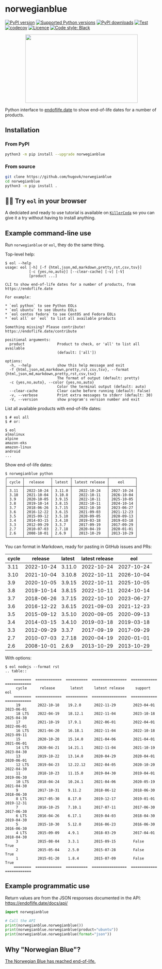 # norwegianblue

[![PyPI version](https://img.shields.io/pypi/v/norwegianblue.svg?logo=pypi&logoColor=FFE873)](https://pypi.org/project/norwegianblue/)
[![Supported Python versions](https://img.shields.io/pypi/pyversions/norwegianblue.svg?logo=python&logoColor=FFE873)](https://pypi.org/project/norwegianblue/)
[![PyPI downloads](https://img.shields.io/pypi/dm/norwegianblue.svg)](https://pypistats.org/packages/norwegianblue)
[![Test](https://github.com/hugovk/norwegianblue/actions/workflows/test.yml/badge.svg)](https://github.com/hugovk/norwegianblue/actions)
[![codecov](https://codecov.io/gh/hugovk/norwegianblue/branch/main/graph/badge.svg)](https://codecov.io/gh/hugovk/norwegianblue)
[![Licence](https://img.shields.io/github/license/hugovk/norwegianblue.svg)](LICENSE.txt)
[![Code style: Black](https://img.shields.io/badge/code%20style-Black-000000.svg)](https://github.com/psf/black)

<p align="center"><img src="https://raw.githubusercontent.com/hugovk/norwegianblue/main/img/eol-python.png" width="370" height="225"></p>

Python interface to [endoflife.date](https://endoflife.date/docs/api/) to show
end-of-life dates for a number of products.

## Installation

### From PyPI

```bash
python3 -m pip install --upgrade norwegianblue
```

### From source

```bash
git clone https://github.com/hugovk/norwegianblue
cd norwegianblue
python3 -m pip install .
```
## 🧑‍🎓 Try `eol` in your browser

A dedciated and ready to use tutorial is available on [`KillerCoda`](https://killercoda.com/opt-labs/course/devops-tools/eol)
so you can give it a try without having to install anything.

## Example command-line use

Run `norwegianblue` or `eol`, they do the same thing.

Top-level help:

<!-- [[[cog
from scripts.run_command import run
run("eol --help")
]]] -->

```console
$ eol --help
usage: eol [-h] [-f {html,json,md,markdown,pretty,rst,csv,tsv}]
           [-c {yes,no,auto}] [--clear-cache] [-v] [-V]
           [product ...]

CLI to show end-of-life dates for a number of products, from https://endoflife.date

For example:

* `eol python` to see Python EOLs
* `eol ubuntu` to see Ubuntu EOLs
* `eol centos fedora` to see CentOS and Fedora EOLs
* `eol all` or `eol` to list all available products

Something missing? Please contribute! https://endoflife.date/contribute

positional arguments:
  product               Product to check, or 'all' to list all available
                        (default: ['all'])

options:
  -h, --help            show this help message and exit
  -f {html,json,md,markdown,pretty,rst,csv,tsv}, --format {html,json,md,markdown,pretty,rst,csv,tsv}
                        The format of output (default: pretty)
  -c {yes,no,auto}, --color {yes,no,auto}
                        Color the terminal output (default: auto)
  --clear-cache         Clear cache before running (default: False)
  -v, --verbose         Print extra messages to stderr (default: 30)
  -V, --version         show program's version number and exit
```

<!-- [[[end]]] -->

List all available products with end-of-life dates:

```console
$ # eol all
$ # or:
```

<!-- [[[cog
run("eol", line_limit=5)
]]] -->

```console
$ eol
almalinux
alpine
amazon-eks
amazon-linux
android
...
```

<!-- [[[end]]] -->

Show end-of-life dates:

<!-- [[[cog
run("norwegianblue python")
]]] -->

```console
$ norwegianblue python
┌───────┬────────────┬────────┬────────────────┬────────────┐
│ cycle │  release   │ latest │ latest release │    eol     │
├───────┼────────────┼────────┼────────────────┼────────────┤
│ 3.11  │ 2022-10-24 │ 3.11.0 │   2022-10-24   │ 2027-10-24 │
│ 3.10  │ 2021-10-04 │ 3.10.8 │   2022-10-11   │ 2026-10-04 │
│ 3.9   │ 2020-10-05 │ 3.9.15 │   2022-10-11   │ 2025-10-05 │
│ 3.8   │ 2019-10-14 │ 3.8.15 │   2022-10-11   │ 2024-10-14 │
│ 3.7   │ 2018-06-26 │ 3.7.15 │   2022-10-10   │ 2023-06-27 │
│ 3.6   │ 2016-12-22 │ 3.6.15 │   2021-09-03   │ 2021-12-23 │
│ 3.5   │ 2015-09-12 │ 3.5.10 │   2020-09-05   │ 2020-09-13 │
│ 3.4   │ 2014-03-15 │ 3.4.10 │   2019-03-18   │ 2019-03-18 │
│ 3.3   │ 2012-09-29 │ 3.3.7  │   2017-09-19   │ 2017-09-29 │
│ 2.7   │ 2010-07-03 │ 2.7.18 │   2020-04-19   │ 2020-01-01 │
│ 2.6   │ 2008-10-01 │ 2.6.9  │   2013-10-29   │ 2013-10-29 │
└───────┴────────────┴────────┴────────────────┴────────────┘
```

<!-- [[[end]]] -->

You can format in Markdown, ready for pasting in GitHub issues and PRs:

<!-- [[[cog
run("eol python --format md", with_console=False)
]]] -->

| cycle |  release   | latest | latest release |    eol     |
| :---- | :--------: | :----- | :------------: | :--------: |
| 3.11  | 2022-10-24 | 3.11.0 |   2022-10-24   | 2027-10-24 |
| 3.10  | 2021-10-04 | 3.10.8 |   2022-10-11   | 2026-10-04 |
| 3.9   | 2020-10-05 | 3.9.15 |   2022-10-11   | 2025-10-05 |
| 3.8   | 2019-10-14 | 3.8.15 |   2022-10-11   | 2024-10-14 |
| 3.7   | 2018-06-26 | 3.7.15 |   2022-10-10   | 2023-06-27 |
| 3.6   | 2016-12-22 | 3.6.15 |   2021-09-03   | 2021-12-23 |
| 3.5   | 2015-09-12 | 3.5.10 |   2020-09-05   | 2020-09-13 |
| 3.4   | 2014-03-15 | 3.4.10 |   2019-03-18   | 2019-03-18 |
| 3.3   | 2012-09-29 | 3.3.7  |   2017-09-19   | 2017-09-29 |
| 2.7   | 2010-07-03 | 2.7.18 |   2020-04-19   | 2020-01-01 |
| 2.6   | 2008-10-01 | 2.6.9  |   2013-10-29   | 2013-10-29 |

<!-- [[[end]]] -->

With options:

<!-- [[[cog
run("eol nodejs --format rst")
]]] -->

```console
$ eol nodejs --format rst
.. table::

    ========  ============  ==========  ================  ============  ============
     cycle      release       latest     latest release     support         eol
    ========  ============  ==========  ================  ============  ============
     19        2022-10-18    19.2.0      2022-11-29        2023-04-01    2023-06-01
     18 LTS    2022-04-19    18.12.1     2022-11-04        2023-10-18    2025-04-30
     17        2021-10-19    17.9.1      2022-06-01        2022-04-01    2022-06-01
     16 LTS    2021-04-20    16.18.1     2022-11-04        2022-10-18    2023-09-11
     15        2020-10-20    15.14.0     2021-04-06        2021-04-01    2021-06-01
     14 LTS    2020-04-21    14.21.1     2022-11-04        2021-10-19    2023-04-30
     13        2019-10-22    13.14.0     2020-04-29        2020-04-01    2020-06-01
     12 LTS    2019-04-23    12.22.12    2022-04-05        2020-10-20    2022-04-30
     11        2018-10-23    11.15.0     2019-04-30        2019-04-01    2019-06-30
     10 LTS    2018-04-24    10.24.1     2021-04-06        2020-05-19    2021-04-30
     9         2017-10-31    9.11.2      2018-06-12        2018-06-30    2018-06-30
     8 LTS     2017-05-30    8.17.0      2019-12-17        2019-01-01    2019-12-31
     7         2016-10-25    7.10.1      2017-07-11        2017-06-30    2017-06-30
     6 LTS     2016-04-26    6.17.1      2019-04-03        2018-04-30    2019-04-30
     5         2015-10-30    5.12.0      2016-06-23        2016-06-30    2016-06-30
     4 LTS     2015-09-09    4.9.1       2018-03-29        2017-04-01    2018-04-30
     3         2015-08-04    3.3.1       2015-09-15        False         True
     2         2015-05-04    2.5.0       2015-07-28        False         True
     1         2015-01-20    1.8.4       2015-07-09        False         True
    ========  ============  ==========  ================  ============  ============
```

<!-- [[[end]]] -->



## Example programmatic use

Return values are from the JSON responses documented in the API:
https://endoflife.date/docs/api/

```python
import norwegianblue

# Call the API
print(norwegianblue.norwegianblue())
print(norwegianblue.norwegianblue(product="ubuntu"))
print(norwegianblue.norwegianblue(format="json"))
```

## Why "Norwegian Blue"?

[The Norwegian Blue has reached end-of-life.](https://youtu.be/vnciwwsvNcc)
